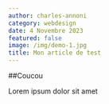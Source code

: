 ```yaml
---
author: charles-annoni
category: webdesign
date: 4 Novembre 2023
featured: false
image: /img/demo-1.jpg
title: Mon article de test
---
```

##Coucou

Lorem ipsum dolor sit amet
